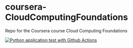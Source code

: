 # coursera-CloudComputingFoundations
Repo for the Coursera course Cloud Computing Foundations

[![Python application test with Github Actions](https://github.com/eigenbasis/coursera-CloudComputingFoundations/actions/workflows/main.yml/badge.svg)](https://github.com/eigenbasis/coursera-CloudComputingFoundations/actions/workflows/main.yml)
